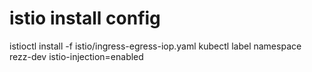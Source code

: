 # istio install config
istioctl install -f istio/ingress-egress-iop.yaml
kubectl label namespace rezz-dev istio-injection=enabled
